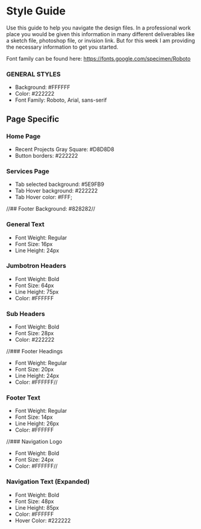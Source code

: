 # Style Guide
Use this guide to help you navigate the design files.  In a professional work place you would be given this information in many different deliverables like a sketch file, photoshop file, or invision link.  But for this week I am providing the necessary information to get you started.  

Font family can be found here: https://fonts.google.com/specimen/Roboto

### GENERAL STYLES
- Background: #FFFFFF
- Color: #222222
- Font Family: Roboto, Arial, sans-serif

## Page Specific

### Home Page
- Recent Projects Gray Square: #D8D8D8
- Button borders: #222222

### Services Page
- Tab selected background: #5E9FB9
- Tab Hover background: #222222
- Tab Hover color: #FFF;

//## Footer 
Background: #828282//

### General Text
- Font Weight: Regular
- Font Size: 16px
- Line Height: 24px

### Jumbotron Headers
- Font Weight: Bold
- Font Size: 64px
- Line Height: 75px
- Color: #FFFFFF

### Sub Headers
- Font Weight: Bold
- Font Size: 28px
- Color: #222222
   
//### Footer Headings
- Font Weight: Regular
- Font Size: 20px
- Line Height: 24px
- Color: #FFFFFF//

### Footer Text
- Font Weight: Regular
- Font Size: 14px
- Line Height: 26px
- Color: #FFFFFF

//### Navigation Logo
- Font Weight: Bold
- Font Size: 24px
- Color: #FFFFFF//

### Navigation Text (Expanded)
- Font Weight: Bold
- Font Size: 48px
- Line Height: 85px
- Color: #FFFFFF
- Hover Color: #222222
